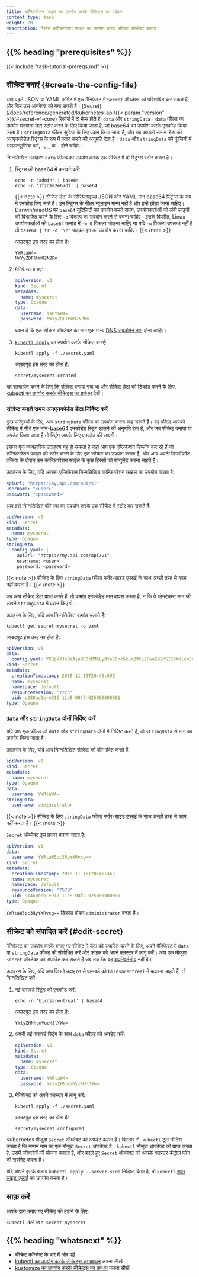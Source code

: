 ```yaml
---
title: कॉन्फ़िगरेशन फाइल का उपयोग करके सीक्रेट्स का प्रबंधन
content_type: task
weight: 20
description: रिसोर्स कॉन्फ़िगरेशन फाइल का उपयोग करके सीक्रेट ऑब्जेक्ट बनाना।
---
```


<!-- overview -->

## {{% heading "prerequisites" %}}

{{< include "task-tutorial-prereqs.md" >}}

<!-- steps -->

## सीक्रेट बनाएं {#create-the-config-file}

आप पहले JSON या YAML फॉर्मेट में एक मैनिफेस्ट में `Secret` ऑब्जेक्ट को परिभाषित कर सकते हैं, और फिर उस ऑब्जेक्ट को बना सकते हैं। [Secret](/docs/reference/generated/kubernetes-api/{{< param "version" >}}/#secret-v1-core) रिसोर्स में दो मैप्स होते हैं: `data` और `stringData`। `data` फील्ड का उपयोग मनमाना डेटा स्टोर करने के लिए किया जाता है, जो base64 का उपयोग करके एनकोड किया जाता है। `stringData` फील्ड सुविधा के लिए प्रदान किया जाता है, और यह आपको समान डेटा को अनएनकोडेड स्ट्रिंग्स के रूप में प्रदान करने की अनुमति देता है। `data` और `stringData` की कुंजियों में अल्फ़ान्यूमेरिक वर्ण, `-`, `_` या `.` होने चाहिए।

निम्नलिखित उदाहरण `data` फील्ड का उपयोग करके एक सीक्रेट में दो स्ट्रिंग्स स्टोर करता है।

1. स्ट्रिंग्स को base64 में कनवर्ट करें:

   ```shell
   echo -n 'admin' | base64
   echo -n '1f2d1e2e67df' | base64
   ```

   {{< note >}}
   सीक्रेट डेटा के सीरियलाइज्ड JSON और YAML मान base64 स्ट्रिंग्स के रूप में एनकोड किए जाते हैं। इन स्ट्रिंग्स के भीतर न्यूलाइन मान्य नहीं हैं और इन्हें छोड़ा जाना चाहिए। Darwin/macOS पर `base64` यूटिलिटी का उपयोग करते समय, उपयोगकर्ताओं को लंबी लाइनों को विभाजित करने के लिए `-b` विकल्प का उपयोग करने से बचना चाहिए। इसके विपरीत, Linux उपयोगकर्ताओं को `base64` कमांड में `-w 0` विकल्प जोड़ना चाहिए या यदि `-w` विकल्प उपलब्ध नहीं है तो `base64 | tr -d '\n'` पाइपलाइन का उपयोग करना चाहिए।
   {{< /note >}}

   आउटपुट इस तरह का होता है:

   ```
   YWRtaW4=
   MWYyZDFlMmU2N2Rm
   ```

1. मैनिफेस्ट बनाएं:

   ```yaml
   apiVersion: v1
   kind: Secret
   metadata:
     name: mysecret
   type: Opaque
   data:
     username: YWRtaW4=
     password: MWYyZDFlMmU2N2Rm
   ```

   ध्यान दें कि एक सीक्रेट ऑब्जेक्ट का नाम एक मान्य [DNS सबडोमेन नाम](/docs/concepts/overview/working-with-objects/names#dns-subdomain-names) होना चाहिए।

1. [`kubectl apply`](/docs/reference/generated/kubectl/kubectl-commands#apply) का उपयोग करके सीक्रेट बनाएं:

   ```shell
   kubectl apply -f ./secret.yaml
   ```

   आउटपुट इस तरह का होता है:

   ```
   secret/mysecret created
   ```

यह सत्यापित करने के लिए कि सीक्रेट बनाया गया था और सीक्रेट डेटा को डिकोड करने के लिए, [kubectl का उपयोग करके सीक्रेट्स का प्रबंधन](/docs/tasks/configmap-secret/managing-secret-using-kubectl/#verify-the-secret) देखें।

### सीक्रेट बनाते समय अनएनकोडेड डेटा निर्दिष्ट करें

कुछ परिदृश्यों के लिए, आप `stringData` फील्ड का उपयोग करना चाह सकते हैं। यह फील्ड आपको सीक्रेट में सीधे एक नॉन-base64 एनकोडेड स्ट्रिंग डालने की अनुमति देता है, और जब सीक्रेट बनाया या अपडेट किया जाता है तो स्ट्रिंग आपके लिए एनकोड की जाएगी।

इसका एक व्यावहारिक उदाहरण यह हो सकता है जहां आप एक एप्लिकेशन डिप्लॉय कर रहे हैं जो कॉन्फ़िगरेशन फाइल को स्टोर करने के लिए एक सीक्रेट का उपयोग करता है, और आप अपनी डिप्लॉयमेंट प्रक्रिया के दौरान उस कॉन्फ़िगरेशन फाइल के कुछ हिस्सों को पॉप्युलेट करना चाहते हैं।

उदाहरण के लिए, यदि आपका एप्लिकेशन निम्नलिखित कॉन्फ़िगरेशन फाइल का उपयोग करता है:

```yaml
apiUrl: "https://my.api.com/api/v1"
username: "<user>"
password: "<password>"
```

आप इसे निम्नलिखित परिभाषा का उपयोग करके एक सीक्रेट में स्टोर कर सकते हैं:

```yaml
apiVersion: v1
kind: Secret
metadata:
  name: mysecret
type: Opaque
stringData:
  config.yaml: |
    apiUrl: "https://my.api.com/api/v1"
    username: <user>
    password: <password>
```

{{< note >}}
सीक्रेट के लिए `stringData` फील्ड सर्वर-साइड एप्लाई के साथ अच्छी तरह से काम नहीं करता है।
{{< /note >}}

जब आप सीक्रेट डेटा प्राप्त करते हैं, तो कमांड एनकोडेड मान वापस करता है, न कि वे प्लेनटेक्स्ट मान जो आपने `stringData` में प्रदान किए थे।

उदाहरण के लिए, यदि आप निम्नलिखित कमांड चलाते हैं:

```shell
kubectl get secret mysecret -o yaml
```

आउटपुट इस तरह का होता है:

```yaml
apiVersion: v1
data:
  config.yaml: YXBpVXJsOiAiaHR0cHM6Ly9teS5hcGkuY29tL2FwaS92MSIKdXNlcm5hbWU6IHt7dXNlcm5hbWV9fQpwYXNzd29yZDoge3twYXNzd29yZH19
kind: Secret
metadata:
  creationTimestamp: 2018-11-15T20:40:59Z
  name: mysecret
  namespace: default
  resourceVersion: "7225"
  uid: c280ad2e-e916-11e8-98f2-025000000001
type: Opaque
```

### `data` और `stringData` दोनों निर्दिष्ट करें

यदि आप एक फील्ड को `data` और `stringData` दोनों में निर्दिष्ट करते हैं, तो `stringData` से मान का उपयोग किया जाता है।

उदाहरण के लिए, यदि आप निम्नलिखित सीक्रेट को परिभाषित करते हैं:

```yaml
apiVersion: v1
kind: Secret
metadata:
  name: mysecret
type: Opaque
data:
  username: YWRtaW4=
stringData:
  username: administrator
```

{{< note >}}
सीक्रेट के लिए `stringData` फील्ड सर्वर-साइड एप्लाई के साथ अच्छी तरह से काम नहीं करता है।
{{< /note >}}

`Secret` ऑब्जेक्ट इस प्रकार बनाया जाता है:

```yaml
apiVersion: v1
data:
  username: YWRtaW5pc3RyYXRvcg==
kind: Secret
metadata:
  creationTimestamp: 2018-11-15T20:46:46Z
  name: mysecret
  namespace: default
  resourceVersion: "7579"
  uid: 91460ecb-e917-11e8-98f2-025000000001
type: Opaque
```

`YWRtaW5pc3RyYXRvcg==` डिकोड होकर `administrator` बनता है।

## सीक्रेट को संपादित करें {#edit-secret}

मैनिफेस्ट का उपयोग करके बनाए गए सीक्रेट में डेटा को संपादित करने के लिए, अपने मैनिफेस्ट में `data` या `stringData` फील्ड को संशोधित करें और फाइल को अपने क्लस्टर में लागू करें। आप एक मौजूदा `Secret` ऑब्जेक्ट को संपादित कर सकते हैं जब तक कि वह [अपरिवर्तनीय](/docs/concepts/configuration/secret/#secret-immutable) नहीं है।

उदाहरण के लिए, यदि आप पिछले उदाहरण से पासवर्ड को `birdsarentreal` में बदलना चाहते हैं, तो निम्नलिखित करें:

1. नई पासवर्ड स्ट्रिंग को एनकोड करें:

   ```shell
   echo -n 'birdsarentreal' | base64
   ```

   आउटपुट इस तरह का होता है:

   ```
   YmlyZHNhcmVudHJlYWw=
   ```

1. अपनी नई पासवर्ड स्ट्रिंग के साथ `data` फील्ड को अपडेट करें:

   ```yaml
   apiVersion: v1
   kind: Secret
   metadata:
     name: mysecret
   type: Opaque
   data:
     username: YWRtaW4=
     password: YmlyZHNhcmVudHJlYWw=
   ```

1. मैनिफेस्ट को अपने क्लस्टर में लागू करें:

   ```shell
   kubectl apply -f ./secret.yaml
   ```

   आउटपुट इस तरह का होता है:

   ```
   secret/mysecret configured
   ```

Kubernetes मौजूदा `Secret` ऑब्जेक्ट को अपडेट करता है। विस्तार से, `kubectl` टूल नोटिस करता है कि समान नाम का एक मौजूदा `Secret` ऑब्जेक्ट है। `kubectl` मौजूदा ऑब्जेक्ट को प्राप्त करता है, उसमें परिवर्तनों की योजना बनाता है, और बदले हुए `Secret` ऑब्जेक्ट को आपके क्लस्टर कंट्रोल प्लेन को सबमिट करता है।

यदि आपने इसके बजाय `kubectl apply --server-side` निर्दिष्ट किया है, तो `kubectl` [सर्वर साइड एप्लाई](/docs/reference/using-api/server-side-apply/) का उपयोग करता है।

## साफ़ करें

आपके द्वारा बनाए गए सीक्रेट को हटाने के लिए:

```shell
kubectl delete secret mysecret
```

## {{% heading "whatsnext" %}}

- [सीक्रेट कॉन्सेप्ट](/docs/concepts/configuration/secret/) के बारे में और पढ़ें
- [kubectl का उपयोग करके सीक्रेट्स का प्रबंधन](/docs/tasks/configmap-secret/managing-secret-using-kubectl/) करना सीखें
- [kustomize का उपयोग करके सीक्रेट्स का प्रबंधन](/docs/tasks/configmap-secret/managing-secret-using-kustomize/) करना सीखें 